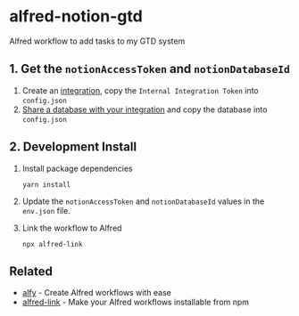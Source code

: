 # alfred-notion-gtd

Alfred workflow to add tasks to my GTD system

## 1. Get the `notionAccessToken` and `notionDatabaseId`

1. Create an [integration](https://developers.notion.com/docs/getting-started#step-1-create-an-integration), copy the `Internal Integration Token` into `config.json`
2. [Share a database with your integration](https://developers.notion.com/docs/getting-started#step-2-share-a-database-with-your-integration) and copy the database into `config.json`

## 2. Development Install

1. Install package dependencies

    ```terminal
    yarn install
    ```

2. Update the `notionAccessToken` and `notionDatabaseId` values in the `env.json` file.

3. Link the workflow to Alfred

    ```terminal
    npx alfred-link
    ```

## Related

- [alfy](https://github.com/sindresorhus/alfy) - Create Alfred workflows with ease
- [alfred-link](https://github.com/SamVerschueren/alfred-link) - Make your Alfred workflows installable from npm
